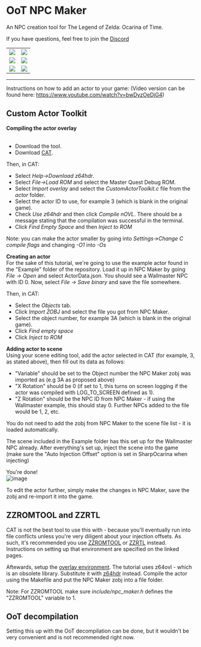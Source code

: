 <h1>OoT NPC Maker</h1>
An NPC creation tool for The Legend of Zelda: Ocarina of Time.

If you have questions, feel free to join the <a href="https://discord.com/invite/d9gNnBHvBb">Discord</a>

<table>
  <tr>
    <td>  
      <img src="https://user-images.githubusercontent.com/43761362/148636741-7398b6b3-3fe6-4db6-83b6-13c1bf710d04.png">
    </td>
    <td> 
      <img src="https://user-images.githubusercontent.com/43761362/148636747-9fa7c9ac-9c9f-4e57-95e8-f121f7a4e488.png">
    </td> 
  </tr>
  <tr>
    <td>
      <img src="https://user-images.githubusercontent.com/43761362/148636751-7f6fd856-fab1-4b36-bb6f-791af81cfbcd.png">
    </td>
    <td>
      <img src="https://user-images.githubusercontent.com/43761362/148636806-9ec8bcbd-0ef1-49ea-afb9-3063a4b7744f.png">
    </td>
  </tr>
  <tr>
    <td>
      <img src="https://user-images.githubusercontent.com/43761362/148636887-9cd96338-72fc-4b1e-97e9-f41ba3b9762e.png">
    </td>
    <td>
      <img src="https://user-images.githubusercontent.com/43761362/148636964-d78800ba-6b33-4e0b-bce7-f937ebe19054.png">
    </td>
  </tr>
</table>

--------------------------------------------------------------
Instructions on how to add an actor to your game:
(Video version can be found here: https://www.youtube.com/watch?v=bwDyzOeDjG4)

<h2>Custom Actor Toolkit</h2>
<b>Compiling the actor overlay</b><br><br>

- Download the tool.<br>
- Download <a href="https://hylianmodding.com/?p=217">CAT</a>.

Then, in CAT:<br>
- Select <i>Help->Download z64hdr</i>.<br>
- Select <i>File->Load ROM</i> and select the Master Quest Debug ROM.<br>
- Select <i>Import overlay</i> and select the <i>CustomActorToolkit.c</i> file from the <i>actor</i> folder.<br>
- Select the actor ID to use, for example 3 (which is blank in the original game).<br>
- Check <i>Use z64hdr</i> and then click <i>Compile nOVL</i>. There should be a message stating that the compilation was successful in the terminal.<br>
- Click <i>Find Empty Space</i> and then <i>Inject to ROM</i><br>

Note: you can make the actor smaller by going into <i>Settings->Change C compile flags</i> and changing <i>-O1</i> into <i>-Os</i>

<b>Creating an actor</b><br>
For the sake of this tutorial, we're going to use the example actor found in the "Example" folder of the repository.
Load it up in NPC Maker by going <i>File -> Open</i> and select ActorData.json.
You should see a Wallmaster NPC with ID 0.
Now, select <i>File -> Save binary</i> and save the file somewhere.

Then, in CAT:
- Select the <i>Objects</i> tab.<br>
- Click <i>Import ZOBJ</i> and select the file you got from NPC Maker.<br>
- Select the object number, for example 3A (which is blank in the original game).<br>
- Click <i>Find empty space</i>
- Click <i>Inject to ROM</i><br>

<b>Adding actor to scene</b><br>
Using your scene editing tool, add the actor selected in CAT (for example, 3, as stated above), then fill out its data as follows:
- "Variable" should be set to the Object number the NPC Maker zobj was imported as (e.g 3A as proposed above)<br>
- "X Rotation" should be 0 (if set to 1, this turns on screen logging if the actor was compiled with LOG_TO_SCREEN defined as 1).<br>
- "Z Rotation" should be the NPC ID from NPC Maker - if using the Wallmaster example, this should stay 0. Further NPCs added to the file would be 1, 2, etc.<br>

You do not need to add the zobj from NPC Maker to the scene file list - it is loaded automatically.

The scene included in the Example folder has this set up for the Wallmaster NPC already.
After everything's set up, inject the scene into the game (make sure the "Auto Injection Offset" option is set in SharpOcarina when injecting)

You're done! <br>
![image](https://user-images.githubusercontent.com/43761362/148632569-57d34376-b8ee-4828-919f-843ad562ea42.png)

To edit the actor further, simply make the changes in NPC Maker, save the zobj and re-import it into the game.

<h2>ZZROMTOOL and ZZRTL</h2>
CAT is not the best tool to use this with - because you'll eventually run into file conflicts unless you're very diligent about your injection offsets. As such, it's recommended you use <a href="https://old.z64.me/tools/zzromtool.html">ZZROMTOOL</a> or <a href="https://old.z64.me/tools/zzrtl.html">ZZRTL</a> instead.
Instructions on setting up that environment are specified on the linked pages. 

Aftewards, setup the <a href="https://old.z64.me/guides/overlay-environment-setup-windows.html">overlay environment</a>. The tutorial uses z64ovl - which is an obsolete library. Substitute it with <a href="https://github.com/z64tools/z64hdr">z64hdr</a> instead. Compile the actor using the Makefile and put the NPC Maker zobj into a file folder.

Note: For ZZROMTOOL make sure <i>include/npc_maker.h</i> defines the "ZZROMTOOL" variable to 1.
  
<h2>OoT decompilation</h2>
Setting this up with the OoT decompilation can be done, but it wouldn't be very convenient and is not recommended right now.  
